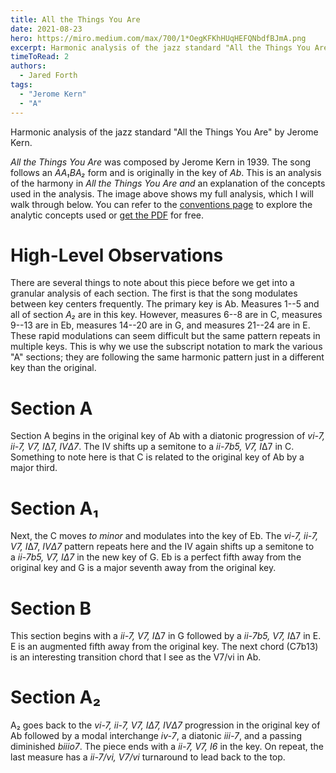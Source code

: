 ```yaml
---
title: All the Things You Are
date: 2021-08-23
hero: https://miro.medium.com/max/700/1*OegKFKhHUqHEFQNbdfBJmA.png
excerpt: Harmonic analysis of the jazz standard "All the Things You Are" by Jerome Kern.
timeToRead: 2
authors:
  - Jared Forth
tags:
  - "Jerome Kern"
  - "A"
---
```


Harmonic analysis of the jazz standard "All the Things You Are" by Jerome Kern.

<!--more-->

*All the Things You Are* was composed by Jerome Kern in 1939. The song follows an *AA₁BA₂* form and is originally in the key of *Ab*. This is an analysis of the harmony in *All the Things You Are and* an explanation of the concepts used in the analysis. The image above shows my full analysis, which I will walk through below. You can refer to the [conventions page](https://jazztheory.co/conventions-theory/) to explore the analytic concepts used or [get the PDF](https://jaredforth.gumroad.com/l/attya) for free.

High-Level Observations
=======================

There are several things to note about this piece before we get into a granular analysis of each section. The first is that the song modulates between key centers frequently. The primary key is Ab. Measures 1--5 and all of section *A₂* are in this key. However, measures 6--8 are in C, measures 9--13 are in Eb, measures 14--20 are in G, and measures 21--24 are in E. These rapid modulations can seem difficult but the same pattern repeats in multiple keys. This is why we use the subscript notation to mark the various "A" sections; they are following the same harmonic pattern just in a different key than the original.

Section A
=========

Section A begins in the original key of Ab with a diatonic progression of *vi-7, ii-7, V7, I*Δ7, *IVΔ7*. The IV shifts up a semitone to a *ii-7b5, V7, I*Δ7 in C. Something to note here is that C is related to the original key of Ab by a major third.

Section A₁
==========

Next, the C moves *to minor* and modulates into the key of Eb. The *vi-7, ii-7, V7, I*Δ7, *IVΔ7* pattern repeats here and the IV again shifts up a semitone to a *ii-7b5, V7, IΔ7* in the new key of G. Eb is a perfect fifth away from the original key and G is a major seventh away from the original key.

Section B
=========

This section begins with a *ii-7, V7, I*Δ7 in G followed by a *ii-7b5, V7, I*Δ7 in E. E is an augmented fifth away from the original key. The next chord (C7b13) is an interesting transition chord that I see as the V7/vi in Ab.

Section A₂
==========

A₂ goes back to the *vi-7, ii-7, V7, IΔ7, IVΔ7* progression in the original key of Ab followed by a modal interchange *iv-7*, a diatonic *iii-7*, and a passing diminished *biiio7*. The piece ends with a *ii-7, V7, I6* in the key. On repeat, the last measure has a *ii-7/vi, V7/vi* turnaround to lead back to the top.